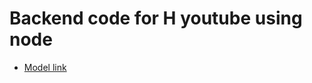 # Backend code for H youtube using node

- [Model link](https://app.eraser.io/workspace/YtPqZ1VogxGy1jzIDkzj)
